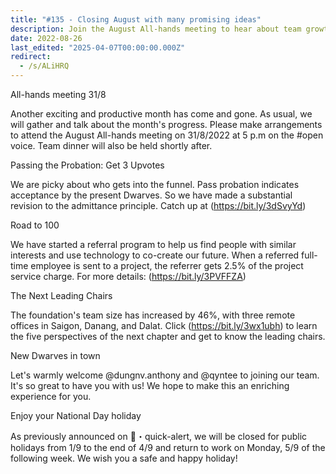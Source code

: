 ```yaml
---
title: "#135 - Closing August with many promising ideas"
description: Join the August All-hands meeting to hear about team growth, new referral rewards, probation updates, remote offices, and welcome new members before the holiday break.
date: 2022-08-26
last_edited: "2025-04-07T00:00:00.000Z"
redirect:
  - /s/ALiHRQ
---
```


All-hands meeting 31/8

Another exciting and productive month has come and gone. As usual, we will gather and talk about the month's progress. Please make arrangements to attend the August All-hands meeting on 31/8/2022 at 5 p.m on the #open voice. Team dinner will also be held shortly after.

Passing the Probation: Get 3 Upvotes

We are picky about who gets into the funnel. Pass probation indicates acceptance by the present Dwarves. So we have made a substantial revision to the admittance principle. Catch up at (<https://bit.ly/3dSvyYd>)

Road to 100

We have started a referral program to help us find people with similar interests and use technology to co-create our future. When a referred full-time employee is sent to a project, the referrer gets 2.5% of the project service charge. For more details: (<https://bit.ly/3PVFFZA>)

The Next Leading Chairs

The foundation's team size has increased by 46%, with three remote offices in Saigon, Danang, and Dalat. Click (<https://bit.ly/3wx1ubh>) to learn the five perspectives of the next chapter and get to know the leading chairs.

New Dwarves in town

Let's warmly welcome @dungnv.anthony and @qyntee to joining our team. It's so great to have you with us! We hope to make this an enriching experience for you.

Enjoy your National Day holiday

As previously announced on 🔔・quick-alert, we will be closed for public holidays from 1/9 to the end of 4/9 and return to work on Monday, 5/9 of the following week. We wish you a safe and happy holiday!
